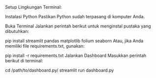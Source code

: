 Setup Lingkungan Terminal:

Instalasi Python
Pastikan Python sudah terpasang di komputer Anda.

Buka Terminal
Jalankan perintah berikut untuk menginstal pustaka yang dibutuhkan:

pip install streamlit pandas matplotlib folium seaborn
Atau, jika Anda memiliki file requirements.txt, gunakan:

pip install -r requirements.txt
Jalankan Dashboard
Masukkan perintah berikut di terminal:

cd /path/to/dashboard.py/
streamlit run dashboard.py
